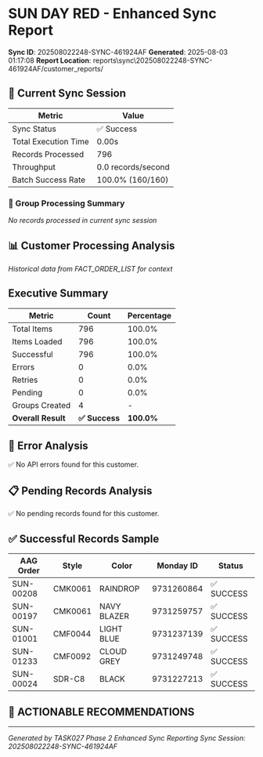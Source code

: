 # SUN DAY RED - Enhanced Sync Report
**Sync ID**: 202508022248-SYNC-461924AF
**Generated**: 2025-08-03 01:17:08
**Report Location**: reports\sync\202508022248-SYNC-461924AF/customer_reports/

## 🚀 Current Sync Session

| Metric | Value |
|--------|-------|
| Sync Status | ✅ Success |
| Total Execution Time | 0.00s |
| Records Processed | 796 |
| Throughput | 0.0 records/second |
| Batch Success Rate | 100.0% (160/160) |

### 📂 Group Processing Summary

*No records processed in current sync session*

## 📊 Customer Processing Analysis
*Historical data from FACT_ORDER_LIST for context*

## Executive Summary

| Metric | Count | Percentage |
|--------|-------|------------|
| Total Items | 796 | 100.0% |
| Items Loaded | 796 | 100.0% |
| Successful | 796 | 100.0% |
| Errors | 0 | 0.0% |
| Retries | 0 | 0.0% |
| Pending | 0 | 0.0% |
| Groups Created | 4 | - |
| **Overall Result** | **✅ Success** | **100.0%** |

## 🚨 Error Analysis

✅ No API errors found for this customer.

## 📋 Pending Records Analysis

✅ No pending records found for this customer.

## ✅ Successful Records Sample

| AAG Order | Style | Color | Monday ID | Status |
|-----------|-------|--------|-----------|--------|
| SUN-00208 | CMK0061 | RAINDROP | 9731260864 | ✅ SUCCESS |
| SUN-00197 | CMK0061 | NAVY BLAZER | 9731259757 | ✅ SUCCESS |
| SUN-01001 | CMF0044 | LIGHT BLUE | 9731237139 | ✅ SUCCESS |
| SUN-01233 | CMF0092 | CLOUD GREY | 9731249748 | ✅ SUCCESS |
| SUN-00024 | SDR-C8 | BLACK | 9731227213 | ✅ SUCCESS |

## 🎯 ACTIONABLE RECOMMENDATIONS


---
*Generated by TASK027 Phase 2 Enhanced Sync Reporting*
*Sync Session: 202508022248-SYNC-461924AF*